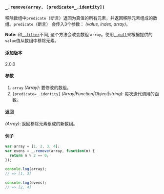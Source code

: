 ### `_.remove(array, [predicate=_.identity])`[​](#_removearray-predicate_identity "_removearray-predicate_identity的直接链接")

移除数组中`predicate`（断言）返回为真值的所有元素，并返回移除元素组成的数组。`predicate`（断言） 会传入3个参数： _(value, index, array)_。  
  
**Note:** 和[`_.filter`](#filter)不同, 这个方法会改变数组 `array`。使用[`_.pull`](#pull)来根据提供的`value`值从数组中移除元素。

#### 添加版本

2.0.0

#### 参数

1.  `array` _(Array)_: 要修改的数组。
2.  `[predicate=_.identity]` _(Array|Function|Object|string)_: 每次迭代调用的函数。

#### 返回

_(Array)_: 返回移除元素组成的新数组。

#### 例子


```js
var array = [1, 2, 3, 4];
var evens = _.remove(array, function(n) {
  return n % 2 == 0;
});
 
console.log(array);
// => [1, 3]
 
console.log(evens);
// => [2, 4]

```